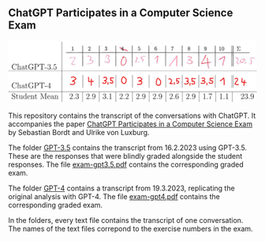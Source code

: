 ## ChatGPT Participates in a Computer Science Exam

<p align="center">
  <img src="points.png" width="700" alt="Shapley Values"/>
</p>

This repository contains the transcript of the conversations with ChatGPT. It accompanies the paper [ChatGPT Participates in a Computer Science Exam](https://arxiv.org/abs/2303.09461) by Sebastian Bordt and Ulrike von Luxburg.

The folder [GPT-3.5](https://github.com/tml-tuebingen/chatgpt-algorithm-exam/tree/main/GPT-3.5) contains the transcript from 16.2.2023 using GPT-3.5. These are the responses that were blindly graded alongside the student responses. The file [exam-gpt3.5.pdf](https://github.com/tml-tuebingen/chatgpt-algorithm-exam/blob/main/exam-gpt3.5.pdf) contains the corresponding graded exam.

The folder [GPT-4](https://github.com/tml-tuebingen/chatgpt-algorithm-exam/tree/main/GPT-4) contains a transcript from 19.3.2023, replicating the original analysis with GPT-4. The file [exam-gpt4.pdf](https://github.com/tml-tuebingen/chatgpt-algorithm-exam/blob/main/exam-gpt4.pdf) contains the corresponding graded exam.


In the folders, every text file contains the transcript of one conversation. The names of the text files correpond to the exercise numbers in the exam.
